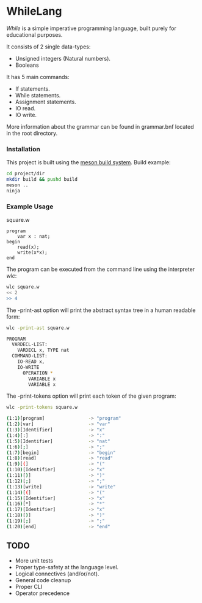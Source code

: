 # WhileLang

*While* is a simple imperative programming language, built purely for educational purposes.

It consists of 2 single data-types:
* Unsigned integers (Natural numbers).
* Booleans

It has 5 main commands:
* If statements.
* While statements.
* Assignment statements.
* IO read.
* IO write.

More information about the grammar can be found in grammar.bnf located in the root directory.

### Installation
This project is built using the [meson build system](http://mesonbuild.com/).
Build example:
```bash
cd project/dir
mkdir build && pushd build
meson ..
ninja
```
### Example Usage
square.w
```
program
    var x : nat;
begin
    read(x);
    write(x*x);
end
```
The program can be executed from the command line using the interpreter *wlc*:
```bash
wlc square.w
<< 2
>> 4
```
The -print-ast option will print the abstract syntax tree in a human readable form:
```bash
wlc -print-ast square.w
```
```bash
PROGRAM
  VARDECL-LIST:
    VARDECL x, TYPE nat
  COMMAND-LIST:
    IO-READ x, 
    IO-WRITE
      OPERATION *
        VARIABLE x
        VARIABLE x
```
The -print-tokens option will print each token of the given program:

```bash
wlc -print-tokens square.w
```
```bash
(1:1)[program]                -> "program"
(1:2)[var]                    -> "var"
(1:3)[Identifier]             -> "x"
(1:4)[:]                      -> ":"
(1:5)[Identifier]             -> "nat"
(1:6)[;]                      -> ";"
(1:7)[begin]                  -> "begin"
(1:8)[read]                   -> "read"
(1:9)[(]                      -> "("
(1:10)[Identifier]            -> "x"
(1:11)[)]                     -> ")"
(1:12)[;]                     -> ";"
(1:13)[write]                 -> "write"
(1:14)[(]                     -> "("
(1:15)[Identifier]            -> "x"
(1:16)[*]                     -> "*"
(1:17)[Identifier]            -> "x"
(1:18)[)]                     -> ")"
(1:19)[;]                     -> ";"
(1:20)[end]                   -> "end"
```

## TODO
* More unit tests
* Proper type-safety at the language level.
* Logical connectives (and/or/not).
* General code cleanup
* Proper CLI
* Operator precedence
